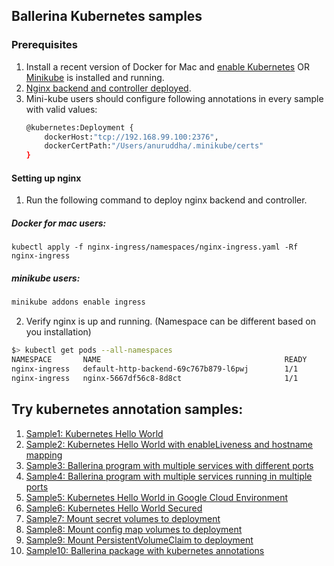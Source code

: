 ## Ballerina Kubernetes samples


### Prerequisites
 1. Install a recent version of Docker for Mac and [enable Kubernetes](https://docs.docker.com/docker-for-mac/#kubernetes) OR
    [Minikube](https://kubernetes.io/docs/tasks/tools/install-minikube/) is installed and running.
 2. [Nginx backend and controller deployed](#setting-up-nginx).
 3. Mini-kube users should configure following annotations in every sample with valid values: 
    ```bash
    @kubernetes:Deployment {
        dockerHost:"tcp://192.168.99.100:2376", 
        dockerCertPath:"/Users/anuruddha/.minikube/certs"
    }
    ```
#### Setting up nginx

1. Run the following command to deploy nginx backend and controller.
##### Docker for mac users:
```
kubectl apply -f nginx-ingress/namespaces/nginx-ingress.yaml -Rf nginx-ingress
```

##### minikube users:
```bash
minikube addons enable ingress
```

2. Verify nginx is up and running. (Namespace can be different based on you installation)
```bash
$> kubectl get pods --all-namespaces
NAMESPACE       NAME                                         READY     STATUS    RESTARTS   AGE
nginx-ingress   default-http-backend-69c767b879-l6pwj        1/1       Running   0          3d
nginx-ingress   nginx-5667df56c8-8d8ct                       1/1       Running   0          3d
```

## Try kubernetes annotation samples:

1. [Sample1: Kubernetes Hello World](sample1/)
1. [Sample2: Kubernetes Hello World with enableLiveness and hostname mapping](sample2/)
1. [Sample3: Ballerina program with multiple services with different ports](sample3/)
1. [Sample4: Ballerina program with multiple services running in multiple ports](sample4/)
1. [Sample5: Kubernetes Hello World in Google Cloud Environment](sample5/)
1. [Sample6: Kubernetes Hello World Secured](sample6/)
1. [Sample7: Mount secret volumes to deployment](sample7)
1. [Sample8: Mount config map volumes to deployment](sample8)
1. [Sample9: Mount PersistentVolumeClaim to deployment](sample9)
1. [Sample10: Ballerina package with kubernetes annotations](sample10)